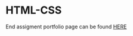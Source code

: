 # HTML-CSS

End assigment portfolio page can be found [HERE](https://public.bc.fi/s2200726/Portfolio_V2/)
